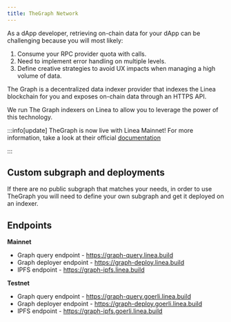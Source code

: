 ```yaml
---
title: TheGraph Network
---
```


As a dApp developer, retrieving on-chain data for your dApp can be challenging because you will most likely:

1. Consume your RPC provider quota with calls.
2. Need to implement error handling on multiple levels.
3. Define creative strategies to avoid UX impacts when managing a high volume of data.

The Graph is a decentralized data indexer provider that indexes the Linea blockchain for you and exposes on-chain data through an HTTPS API.

We run The Graph indexers on Linea to allow you to leverage the power of this technology.

:::info[update]
TheGraph is now live with Linea Mainnet! For more information, take a look at their official [documentation](https://thegraph.com/docs/en/)

:::

## Custom subgraph and deployments

If there are no public subgraph that matches your needs, in order to use TheGraph you will need to define your own subgraph and get it deployed on an indexer.

## Endpoints

**Mainnet**

- Graph query endpoint - https://graph-query.linea.build
- Graph deployer endpoint - https://graph-deploy.linea.build
- IPFS endpoint - https://graph-ipfs.linea.build

**Testnet**

- Graph query endpoint - https://graph-query.goerli.linea.build
- Graph deployer endpoint - https://graph-deploy.goerli.linea.build
- IPFS endpoint - https://graph-ipfs.goerli.linea.build
